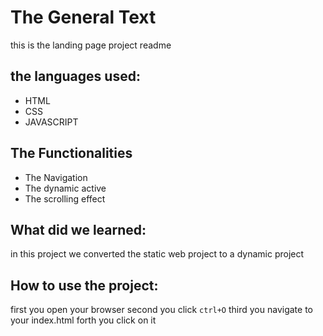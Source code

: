 # The General Text
this is the landing page project readme

## the languages used:
- HTML
- CSS
- JAVASCRIPT

## The Functionalities

- The Navigation
- The dynamic active
- The scrolling effect

## What did we learned:
in this project we converted the static web project to a dynamic project

## How to use the project:

first you open your browser
second you click `ctrl+O`
third you navigate to your index.html
forth you click on it